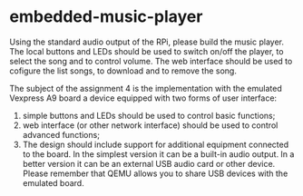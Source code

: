 # embedded-music-player

Using the standard audio output of the RPi, please build the music player.
The local buttons and LEDs should be used to switch on/off the player, to
select the song and to control volume. The web interface should be used to
cofigure the list songs, to download and to remove the song.

The subject of the assignment 4 is the implementation with the emulated Vexpress
A9 board a device equipped with two forms of user interface:
1. simple buttons and LEDs should be used to control basic functions;
2. web interface (or other network interface) should be used to control
advanced functions;
3. The design should include support for additional equipment connected to
the board. In the simplest version it can be a built-in audio output. In a
better version it can be an external USB audio card or other device.
Please remember that QEMU allows you to share USB devices with the
emulated board.
